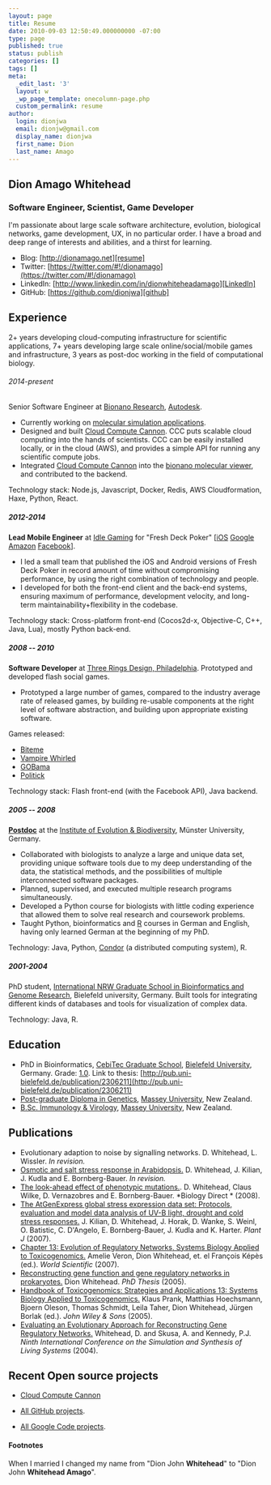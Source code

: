 ```yaml
---
layout: page
title: Resume
date: 2010-09-03 12:50:49.000000000 -07:00
type: page
published: true
status: publish
categories: []
tags: []
meta:
  _edit_last: '3'
  layout: w
  _wp_page_template: onecolumn-page.php
  custom_permalink: resume
author:
  login: dionjwa
  email: dionjw@gmail.com
  display_name: dionjwa
  first_name: Dion
  last_name: Amago
---
```

[linkedin]: http://www.linkedin.com/in/dionwhiteheadamago
[github]: https://github.com/dionjwa
[ooo]: https://en.wikipedia.org/wiki/Three_Rings_Design
[ieb]: http://ieb.uni-muenster.de/bioinf
[academics]: http://dionamago.net/academicresume
[haxe]: http://haxe.org
[jedit]: www.jedit.org
[resume]: http://dionamago.net/resume
[blog]: http://dionamago.net

## Dion Amago Whitehead



### Software Engineer, Scientist, Game Developer

I'm passionate about large scale software architecture, evolution, biological networks, game development, UX, in no particular order. I have a broad and deep range of interests and abilities, and a thirst for learning.

- Blog: [http://dionamago.net][resume]
- Twitter: [https://twitter.com/#!/dionamago](https://twitter.com/#!/dionamago)
- LinkedIn: [http://www.linkedin.com/in/dionwhiteheadamago][LinkedIn]
- GitHub: [https://github.com/dionjwa][github]

## Experience

2+ years developing cloud-computing infrastructure for scientific applications, 7+ years developing large scale online/social/mobile games and infrastructure, 3 years as post-doc working in the field of computational biology.

###### 2014-present

Senior Software Engineer at [Bionano Research](http://bionano.autodesk.com/), [Autodesk](https://autodeskresearch.com/groups/bionano).

 - Currently working on [molecular simulation applications](http://molecularsimulation.bionano.autodesk.com/).
 - Designed and built [Cloud Compute Cannon](https://github.com/Autodesk/cloud-compute-cannon). CCC puts scalable cloud computing into the hands of scientists. CCC can be easily installed locally, or in the cloud (AWS), and provides a simple API for running any scientific compute jobs.
 - Integrated [Cloud Compute Cannon](https://github.com/Autodesk/cloud-compute-cannon) into the [bionano molecular viewer](https://moleculeviewer.bionano.autodesk.com/), and contributed to the backend.

Technology stack: Node.js, Javascript, Docker, Redis, AWS Cloudformation, Haxe, Python, React.

##### 2012-2014

**Lead Mobile Engineer** at [Idle Gaming](http://idle-gaming.com/) for "Fresh Deck Poker" [[iOS](https://itunes.apple.com/us/app/fresh-deck-poker-live-texas/id536381662?mt=8) [Google](https://play.google.com/store/apps/details?id=com.idlegames.eldorado&hl=en) [Amazon](http://www.amazon.com/Idle-Games-Poker-Fresh-Deck/dp/B00D31EAJ0) [Facebook](https://apps.facebook.com/freshdeckpoker/?kt_type=fbPage)].

- I led a small team that published the iOS and Android versions of Fresh Deck Poker in record amount of time without compromising performance, by using the right combination of technology and people.
- I developed for both the front-end client and the back-end systems, ensuring maximum of performance, development velocity, and long-term maintainability+flexibility in the codebase.

Technology stack: Cross-platform front-end (Cocos2d-x, Objective-C, C++, Java, Lua), mostly Python back-end.

##### 2008 -- 2010

**Software Developer** at [Three Rings Design, Philadelphia][ooo]. Prototyped and developed flash social games.

- Prototyped a large number of games, compared to the industry average rate of released games, by building re-usable components at the right level of software abstraction, and building upon appropriate existing software.

Games released:

- [Biteme](http://dionamago.net/?p=214)
- [Vampire Whirled](http://dionamago.net/?p=205)
- [GOBama](http://dionamago.net/?p=82)
- [Politick](http://dionamago.net/?p=69)

Technology stack: Flash front-end (with the Facebook API), Java backend.
     
##### 2005 -- 2008

**[Postdoc](http://www.bornberglab.org/people/whitehead)** at the [Institute of Evolution & Biodiversity][ieb], Münster University, Germany.

- Collaborated with biologists to analyze a large and unique data set, providing unique software tools due to my deep understanding of the data, the statistical methods, and the possibilities of multiple interconnected software packages.
- Planned, supervised, and executed multiple research programs simultaneously.
- Developed a Python course for biologists with little coding experience that allowed them to solve real research and coursework problems.
- Taught Python, bioinformatics and [R](http://www.r-project.org/) courses in German and English, having only learned German at the beginning of my PhD.

Technology: Java, Python, [Condor](http://research.cs.wisc.edu/htcondor/) (a distributed computing system), R.

##### 2001-2004 

PhD student, [International NRW Graduate School in Bioinformatics and Genome Research](http://www.cebitec.uni-bielefeld.de/index.php/graduate-programs), Bielefeld university, Germany. Built tools for integrating different kinds of databases and tools for visualization of complex data.

Technology: Java, R.


## Education

- PhD in Bioinformatics, [CebiTec Graduate School](http://www.techfak.uni-bielefeld.de/web/Studies/Studyprograms/doctoralProgramBIG), [Bielefeld University](http://www.uni-bielefeld.de/), Germany. Grade: [1.0](http://en.wikipedia.org/wiki/Academic_grading_in_Germany). Link to thesis: [http://pub.uni-bielefeld.de/publication/2306211](http://pub.uni-bielefeld.de/publication/2306211)
- [Post-graduate Diploma in Genetics](http://www.massey.ac.nz/massey/learning/colleges/college-of-sciences/research/fundamental-sciences-research/genetics-genomics-evolution/genetics-genomics-evolution_home.cfm), [Massey University](http://www.massey.ac.nz/‎), New Zealand. 
- [B.Sc. Immunology & Virology](http://medlab-school.massey.ac.nz/course_bmlsc.html), [Massey University](http://www.massey.ac.nz/‎), New Zealand.

## Publications

- Evolutionary adaption to noise by signalling networks.
D. Whitehead, L. Wissler.
*In revision.*
- [Osmotic and salt stress response in Arabidopsis.](http://dionamago.net/content/courses/Whitehead-Kilian-etal-2007-DRAFT.pdf)
D. Whitehead, J. Kilian, J. Kudla and E. Bornberg-Bauer. *In revision.*
- [The look-ahead effect of phenotypic mutations.](http://www.biology-direct.com/content/3/1/18). D. Whitehead, Claus Wilke, D. Vernazobres
and E. Bornberg-Bauer. *Biology Direct * (2008).
- [The AtGenExpress global stress expression data set: Protocols, evaluation and model data analysis of UV-B light, drought and cold stress responses.](http://www.blackwell-synergy.com/doi/abs/10.1111/j.1365-313X.2007.03052.x) J. Kilian, D. Whitehead, J. Horak, D.
Wanke, S. Weinl, O. Batistic, C. D'Angelo, E. Bornberg-Bauer, J. Kudla and K. Harter. *Plant J* (2007).
- [Chapter 13: Evolution of Regulatory Networks, Systems Biology Applied to Toxicogenomics.](http://www.worldscibooks.com/lifesci/6459.html) Amelie Veron, Dion Whitehead, et. el François Képès (ed.). *World Scientific* (2007).
- [Reconstructing gene function and gene regulatory networks in prokaryotes.](http://bieson.ub.uni-bielefeld.de/volltexte/2005/792) Dion Whitehead. *PhD Thesis* (2005).
- [Handbook of Toxicogenomics: Strategies and Applications 13: Systems Biology Applied to Toxicogenomics.](http://www3.interscience.wiley.com/cgi-bin/abstract/110575170/ABSTRACT) Klaus Prank, Matthias Hoechsmann, Bjoern Oleson, Thomas Schmidt, Leila Taher, Dion Whitehead, Jürgen Borlak (ed.). *John Wiley &amp; Sons* (2005).
- [Evaluating an Evolutionary Approach for Reconstructing Gene Regulatory Networks.](http://dionamago.net/content/courses/alife9.pdf) Whitehead, D. and Skusa, A. and Kennedy, P.J. *Ninth International Conference on the Simulation and
Synthesis of Living Systems* (2004).

## Recent Open source projects

- [Cloud Compute Cannon](https://github.com/Autodesk/cloud-compute-cannon)

- [All GitHub projects](http://github.com/dionjwa).
- [All Google Code projects](http://code.google.com/u/dionjw/).


#### Footnotes
<a name="note"></a>
When I married I changed my name from "Dion John **Whitehead**" to "Dion John **Whitehead Amago**".
